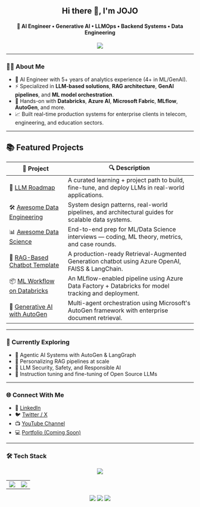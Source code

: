 <h2 align="center">Hi there 👋, I'm JOJO</h2>
<h4 align="center">🚀 AI Engineer • Generative AI • LLMOps • Backend Systems • Data Engineering</h4>

<p align="center">
  <img src="https://readme-typing-svg.demolab.com/?lines=Building+Smart+AI+Systems;LLM%20Specialist%20%7C%20MLOps%20Engineer;Powering+RAG,+ETL,+and+Recommenders;Lifelong+learner+and+open-source+enthusiast&center=true&width=800&height=45&font=Fira%20Code&pause=1000" />
</p>

---

### 👨‍💼 About Me

- 💼 AI Engineer with 5+ years of analytics experience (4+ in ML/GenAI).
- ⚡ Specialized in **LLM-based solutions**, **RAG architecture**, **GenAI pipelines**, and **ML model orchestration**.
- 🧠 Hands-on with **Databricks**, **Azure AI**, **Microsoft Fabric**, **MLflow**, **AutoGen**, and more.
- 📈 Built real-time production systems for enterprise clients in telecom, engineering, and education sectors.

---

## 📚 Featured Projects

| 🚀 Project | 🔍 Description |
|-----------|----------------|
| 🧠 [LLM Roadmap](https://github.com/01-for-all/LLM-Roadmap.git) | A curated learning + project path to build, fine-tune, and deploy LLMs in real-world applications. |
| 🛠️ [Awesome Data Engineering](https://github.com/01-for-all/awesome-low-level-design) | System design patterns, real-world pipelines, and architectural guides for scalable data systems. |
| 📊 [Awesome Data Science](https://github.com/01-for-all/awesome-behavioral-interviews) | End-to-end prep for ML/Data Science interviews — coding, ML theory, metrics, and case rounds. |
| 🤖 [RAG-Based Chatbot Template](https://github.com/01-for-all/rag-chatbot-template) | A production-ready Retrieval-Augmented Generation chatbot using Azure OpenAI, FAISS & LangChain. |
| 📦 [ML Workflow on Databricks](https://github.com/01-for-all/databricks-mlops-template) | An MLflow-enabled pipeline using Azure Data Factory + Databricks for model tracking and deployment. |
| 🧬 [Generative AI with AutoGen](https://github.com/01-for-all/agentic-genai-autogen) | Multi-agent orchestration using Microsoft's AutoGen framework with enterprise document retrieval. |

---
### 🌱 Currently Exploring

- 🤖 Agentic AI Systems with AutoGen & LangGraph  
- 🧩 Personalizing RAG pipelines at scale  
- 🔐 LLM Security, Safety, and Responsible AI  
- 🧬 Instruction tuning and fine-tuning of Open Source LLMs

---

### 🌐 Connect With Me

- 💼 [LinkedIn](https://www.linkedin.com/in/j0-j0)
- 🐦 [Twitter / X](https://twitter.com/jojo)
- 📺 [YouTube Channel](https://www.youtube.com)
- 💻 [Portfolio (Coming Soon)](https://jojo.com)

---

### 🛠️ Tech Stack

<p align="center">
  <img src="https://skillicons.dev/icons?i=python,sql,pytorch,tensorflow,docker,azure,aws,gcp,linux,git,github,vscode,fastapi,flask,databricks" />
</p>

<table>
  <tr>
    <td>
      <img src="https://github-readme-stats.vercel.app/api?username=octocat&show_icons=true&theme=tokyonight&hide_border=true&include_all_commits=true&custom_title=JOJO's%20GitHub%20Stats&line_height=28&count_private=true" />
    </td>
    <td>
       <img src="https://github-readme-stats.vercel.app/api/top-langs/?username=01-for-all&layout=compact&hide_border=true&langs_count=8&theme=tokyonight" />
    </td>
  </tr>
</table>


<p align="center">
  <img src="https://img.shields.io/github/followers/01-for-all?label=Follow&style=social" />
  <img src="https://img.shields.io/github/stars/01-for-all?style=social" />
  <img src="https://komarev.com/ghpvc/?username=01-for-all&color=brightgreen" />
</p>


